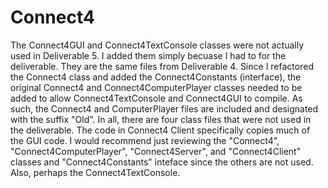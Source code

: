 # Connect4

The Connect4GUI and Connect4TextConsole classes were not actually used in Deliverable 5. I added them simply becuase I had to for 
the deliverable. They are the same files from Deliverable 4. Since I refactored the Connect4 class and added the Connect4Constants (interface), 
the original Connect4 and Connect4ComputerPlayer classes needed to be added to allow Connect4TextConsole and Connect4GUI to compile. 
As such, the Connect4 and ComputerPlayer files are included and designated with the suffix "Old". In all, there are four class files that were not used in the deliverable.
The code in Connect4 Client specifically copies much of the GUI code. I would recommend just reviewing the "Connect4", "Connect4ComputerPlayer", "Connect4Server", and 
"Connect4Client" classes and "Connect4Constants" inteface since the others are not used. Also, perhaps the Connect4TextConsole.
